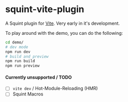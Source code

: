 # squint-vite-plugin

A Squint plugin for [Vite](https://vitejs.dev/). Very early in it's development.

To play around with the demo, you can do the following:

```sh
cd demo/
# dev mode
npm run dev
# build and preview
npm run build
npm run preview
```

#### Currently unsupported / TODO

- [ ] `vite dev` / Hot-Module-Reloading (HMR)
- [ ] Squint Macros
